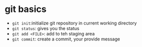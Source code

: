 # git basics
- `git init`:initialize git repository in current working directory
- `git status`: gives you the status
- `git add <FILE>`: add <FILE> to teh staging area
- `git commit`: create a commit, your provide message

